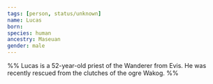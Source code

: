 ```yaml
---
tags: [person, status/unknown]
name: Lucas
born:
species: human
ancestry: Maseuan
gender: male
---
```

%% Lucas is a 52-year-old priest of the Wanderer from Evis. He was recently rescued from the clutches of the ogre Wakog. %%
